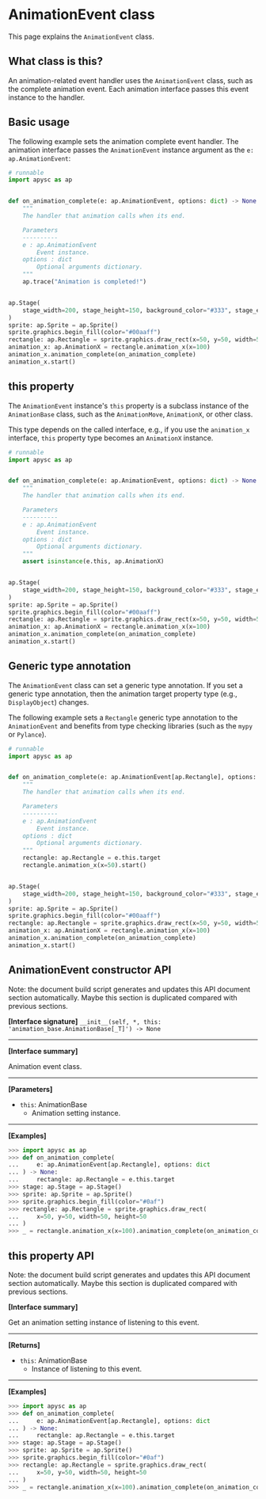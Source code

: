 # AnimationEvent class

This page explains the `AnimationEvent` class.

## What class is this?

An animation-related event handler uses the `AnimationEvent` class, such as the complete animation event. Each animation interface passes this event instance to the handler.

## Basic usage

The following example sets the animation complete event handler. The animation interface passes the `AnimationEvent` instance argument as the `e: ap.AnimationEvent`:

```py
# runnable
import apysc as ap


def on_animation_complete(e: ap.AnimationEvent, options: dict) -> None:
    """
    The handler that animation calls when its end.

    Parameters
    ----------
    e : ap.AnimationEvent
        Event instance.
    options : dict
        Optional arguments dictionary.
    """
    ap.trace("Animation is completed!")


ap.Stage(
    stage_width=200, stage_height=150, background_color="#333", stage_elem_id="stage"
)
sprite: ap.Sprite = ap.Sprite()
sprite.graphics.begin_fill(color="#00aaff")
rectangle: ap.Rectangle = sprite.graphics.draw_rect(x=50, y=50, width=50, height=50)
animation_x: ap.AnimationX = rectangle.animation_x(x=100)
animation_x.animation_complete(on_animation_complete)
animation_x.start()
```

## this property

The `AnimationEvent` instance's `this` property is a subclass instance of the `AnimationBase` class, such as the `AnimationMove`\, `AnimationX`\, or other class.

This type depends on the called interface, e.g., if you use the `animation_x` interface, `this` property type becomes an `AnimationX` instance.

```py
# runnable
import apysc as ap


def on_animation_complete(e: ap.AnimationEvent, options: dict) -> None:
    """
    The handler that animation calls when its end.

    Parameters
    ----------
    e : ap.AnimationEvent
        Event instance.
    options : dict
        Optional arguments dictionary.
    """
    assert isinstance(e.this, ap.AnimationX)


ap.Stage(
    stage_width=200, stage_height=150, background_color="#333", stage_elem_id="stage"
)
sprite: ap.Sprite = ap.Sprite()
sprite.graphics.begin_fill(color="#00aaff")
rectangle: ap.Rectangle = sprite.graphics.draw_rect(x=50, y=50, width=50, height=50)
animation_x: ap.AnimationX = rectangle.animation_x(x=100)
animation_x.animation_complete(on_animation_complete)
animation_x.start()
```

## Generic type annotation

The `AnimationEvent` class can set a generic type annotation. If you set a generic type annotation, then the animation target property type (e.g., `DisplayObject`) changes.

The following example sets a `Rectangle` generic type annotation to the `AnimationEvent` and benefits from type checking libraries (such as the `mypy` or `Pylance`).

```py
# runnable
import apysc as ap


def on_animation_complete(e: ap.AnimationEvent[ap.Rectangle], options: dict) -> None:
    """
    The handler that animation calls when its end.

    Parameters
    ----------
    e : ap.AnimationEvent
        Event instance.
    options : dict
        Optional arguments dictionary.
    """
    rectangle: ap.Rectangle = e.this.target
    rectangle.animation_x(x=50).start()


ap.Stage(
    stage_width=200, stage_height=150, background_color="#333", stage_elem_id="stage"
)
sprite: ap.Sprite = ap.Sprite()
sprite.graphics.begin_fill(color="#00aaff")
rectangle: ap.Rectangle = sprite.graphics.draw_rect(x=50, y=50, width=50, height=50)
animation_x: ap.AnimationX = rectangle.animation_x(x=100)
animation_x.animation_complete(on_animation_complete)
animation_x.start()
```


## AnimationEvent constructor API

<!-- Docstring: apysc._event.animation_event.AnimationEvent.__init__ -->

<span class="inconspicuous-txt">Note: the document build script generates and updates this API document section automatically. Maybe this section is duplicated compared with previous sections.</span>

**[Interface signature]** `__init__(self, *, this: 'animation_base.AnimationBase[_T]') -> None`<hr>

**[Interface summary]**

Animation event class.<hr>

**[Parameters]**

- `this`: AnimationBase
  - Animation setting instance.

<hr>

**[Examples]**

```py
>>> import apysc as ap
>>> def on_animation_complete(
...     e: ap.AnimationEvent[ap.Rectangle], options: dict
... ) -> None:
...     rectangle: ap.Rectangle = e.this.target
>>> stage: ap.Stage = ap.Stage()
>>> sprite: ap.Sprite = ap.Sprite()
>>> sprite.graphics.begin_fill(color="#0af")
>>> rectangle: ap.Rectangle = sprite.graphics.draw_rect(
...     x=50, y=50, width=50, height=50
... )
>>> _ = rectangle.animation_x(x=100).animation_complete(on_animation_complete)
```

## this property API

<!-- Docstring: apysc._event.animation_event.AnimationEvent.this -->

<span class="inconspicuous-txt">Note: the document build script generates and updates this API document section automatically. Maybe this section is duplicated compared with previous sections.</span>

**[Interface summary]**

Get an animation setting instance of listening to this event.<hr>

**[Returns]**

- `this`: AnimationBase
  - Instance of listening to this event.

<hr>

**[Examples]**

```py
>>> import apysc as ap
>>> def on_animation_complete(
...     e: ap.AnimationEvent[ap.Rectangle], options: dict
... ) -> None:
...     rectangle: ap.Rectangle = e.this.target
>>> stage: ap.Stage = ap.Stage()
>>> sprite: ap.Sprite = ap.Sprite()
>>> sprite.graphics.begin_fill(color="#0af")
>>> rectangle: ap.Rectangle = sprite.graphics.draw_rect(
...     x=50, y=50, width=50, height=50
... )
>>> _ = rectangle.animation_x(x=100).animation_complete(on_animation_complete)
```